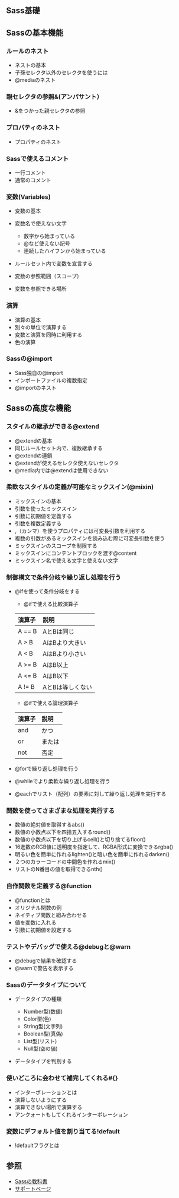 Sass基礎
---

## Sassの基本機能
### ルールのネスト ###
+ ネストの基本
+ 子孫セレクタ以外のセレクタを使うには
+ @mediaのネスト

### 親セレクタの参照&(アンパサント） ###
+ &をつかった親セレクタの参照

### プロパティのネスト ###
+ プロパティのネスト

### Sassで使えるコメント ###
+ 一行コメント
+ 通常のコメント

### 変数(Variables) ###
+ 変数の基本

+ 変数名で使えない文字
  + 数字から始まっている
  + @など使えない記号
  + 連続したハイフンから始まっている
  
+ ルールセット内で変数を宣言する
+ 変数の参照範囲（スコープ）
+ 変数を参照できる場所

### 演算 ###
+ 演算の基本
+ 別々の単位で演算する
+ 変数と演算を同時に利用する
+ 色の演算

### Sassの@import ###
+ Sass独自の@import
+ インポートファイルの複数指定
+ @importのネスト

## Sassの高度な機能 ##
### スタイルの継承ができる@extend ###
+ @extendの基本  
+ 同じルールセット内で、複数継承する  
+ @extendの連鎖  
+ @extendが使えるセレクタ使えないセレクタ 
+ @media内では@extendは使用できない
  
### 柔軟なスタイルの定義が可能なミックスイン(@mixin) ###
+ ミックスインの基本
+ 引数を使ったミックスイン  
+ 引数に初期値を定義する
+ 引数を複数定義する  
+ ,（カンマ）を使うプロパティには可変長引数を利用する  
+ 複数の引数があるミックスインを読み込む際に可変長引数を使う  
+ ミックスインのスコープを制限する  
+ ミックスインにコンテントブロックを渡す@content  
+ ミックスイン名で使える文字と使えない文字
  
### 制御構文で条件分岐や繰り返し処理を行う ###
+ @ifを使って条件分岐をする  
    + @ifで使える比較演算子
    
    | 演算子   | 説明             |
    |:---------|:-----------------|
    | A == B   | AとBは同じ       |
    | A > B    | AはBより大きい   |
    | A < B    | AはBより小さい   |
    | A >= B   | AはB以上         |
    | A <= B   | AはB以下         |
    | A != B   | AとBは等しくない |

    + @ifで使える論理演算子
    
    | 演算子   | 説明             |
    |:---------|:-----------------|
    | and      | かつ             |
    | or       | または           |
    | not      | 否定             |

+ @forで繰り返し処理を行う  
+ @whileでより柔軟な繰り返し処理を行う  
+ @eachでリスト（配列）の要素に対して繰り返し処理を実行する
  
### 関数を使ってさまざまな処理を実行する ###

+ 数値の絶対値を取得するabs() 
+ 数値の小数点以下を四捨五入するround()  
+ 数値の小数点以下を切り上げるceil()と切り捨てるfloor()
+ 16進数のRGB値に透明度を指定して、RGBA形式に変換できるrgba()  
+ 明るい色を簡単に作れるlighten()と暗い色を簡単に作れるdarken()  
+ ２つのカラーコードの中間色を作れるmix()  
+ リストのN番目の値を取得できるnth()
  
### 自作関数を定義する@function ###
+ @functionとは
+ オリジナル関数の例  
+ ネイティブ関数と組み合わせる  
+ 値を変数に入れる  
+ 引数に初期値を設定する
  
### テストやデバッグで使える@debugと@warn ###
+ @debugで結果を確認する  
+ @warnで警告を表示する
  
### Sassのデータタイプについて ###
+ データタイプの種類
  + Number型(数値)
  + Color型(色)
  + String型(文字列)
  + Boolean型(真偽)
  + List型(リスト)
  + Null型(空の値)

+ データタイプを判別する  

### 使いどころに会わせて補完してくれる#{} ###
+ インターポレーションとは  
+ 演算しないようにする 
+ 演算できない場所で演算する  
+ アンクォートもしてくれるインターポレーション
  
### 変数にデフォルト値を割り当てる!default ###
+ !defaultフラグとは  

## 参照
+ [Sassの教科書](https://www.amazon.co.jp/Web%E5%88%B6%E4%BD%9C%E8%80%85%E3%81%AE%E3%81%9F%E3%82%81%E3%81%AESass%E3%81%AE%E6%95%99%E7%A7%91%E6%9B%B8-%E3%81%93%E3%82%8C%E3%81%8B%E3%82%89%E3%81%AEWeb%E3%83%87%E3%82%B6%E3%82%A4%E3%83%B3%E3%81%AE%E7%8F%BE%E5%A0%B4%E3%81%A7%E5%BF%85%E9%A0%88%E3%81%AECSS%E3%83%A1%E3%82%BF%E8%A8%80%E8%AA%9E-Web%E5%88%B6%E4%BD%9C%E8%80%85%E3%81%AE%E3%81%9F%E3%82%81%E3%81%AE%E6%95%99%E7%A7%91%E6%9B%B8%E3%82%B7%E3%83%AA%E3%83%BC%E3%82%BA-%E5%B9%B3%E6%BE%A4-%E9%9A%86-ebook/dp/B00FMLD7UC/ref=sr_1_1?ie=UTF8&qid=1496127138&sr=8-1&keywords=sass%E3%81%AE%E6%95%99%E7%A7%91%E6%9B%B8)
+ [サポートページ](http://book.scss.jp/)